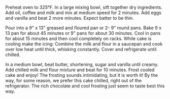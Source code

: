 Preheat oven to 325°F.
In a large mixing bowl, sift together dry ingredients. Add oil, coffee and milk and mix at medium speed for 2 minutes. Add eggs and vanilla and beat 2 more minutes. Expect batter to be thin.

Pour into a 9" x 13" greased and floured pan or 2- 9" round pans. Bake 9 x 13 pan for about 45 minutes or 9" pans for about 30 minutes. Cool in pans for about 15 minutes and then cool completely on racks.
While cake is cooling make the icing: Combine the milk and flour in a saucepan and cook over low heat until thick, whisking constantly. Cover and refrigerate until chilled.


In a medium bowl, beat butter, shortening, sugar and vanilla until creamy. Add chilled milk and flour mixture and beat for 10 minutes. Frost cooled cake and enjoy! The frosting sounds intimidating, but it is worth it! By the way, for some reason, we prefer this cake chilled, right out of the refrigerator. The rich chocolate and cool frosting just seem to taste best this way.